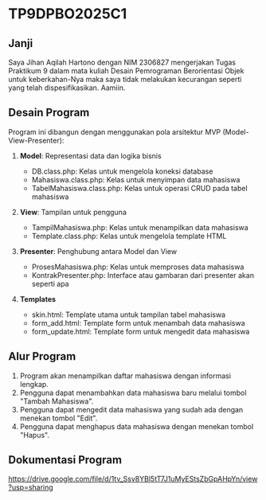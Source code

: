 # TP9DPBO2025C1

## Janji
Saya Jihan Aqilah Hartono dengan NIM 2306827 mengerjakan Tugas Praktikum 9 dalam mata kuliah Desain Pemrograman Berorientasi Objek untuk keberkahan-Nya maka saya tidak melakukan kecurangan seperti yang telah dispesifikasikan. Aamiin.

## Desain Program
Program ini dibangun dengan menggunakan pola arsitektur MVP (Model-View-Presenter):

1. **Model**: Representasi data dan logika bisnis
   - DB.class.php: Kelas untuk mengelola koneksi database
   - Mahasiswa.class.php: Kelas untuk menyimpan data mahasiswa
   - TabelMahasiswa.class.php: Kelas untuk operasi CRUD pada tabel mahasiswa

2. **View**: Tampilan untuk pengguna
   - TampilMahasiswa.php: Kelas untuk menampilkan data mahasiswa
   - Template.class.php: Kelas untuk mengelola template HTML
  
3. **Presenter**: Penghubung antara Model dan View
   - ProsesMahasiswa.php: Kelas untuk memproses data mahasiswa
   - KontrakPresenter.php: Interface atau gambaran dari presenter akan seperti apa
  
4. **Templates**
   - skin.html: Template utama untuk tampilan tabel mahasiswa
   - form_add.html: Template form untuk menambah data mahasiswa
   - form_update.html: Template form untuk mengedit data mahasiswa

## Alur Program
1. Program akan menampilkan daftar mahasiswa dengan informasi lengkap.
2. Pengguna dapat menambahkan data mahasiswa baru melalui tombol "Tambah Mahasiswa".
3. Pengguna dapat mengedit data mahasiswa yang sudah ada dengan menekan tombol "Edit".
4. Pengguna dapat menghapus data mahasiswa dengan menekan tombol "Hapus".

## Dokumentasi Program
https://drive.google.com/file/d/1tv_Ssv8YBl5tT7J1uMyEStsZbGpAHpYn/view?usp=sharing
